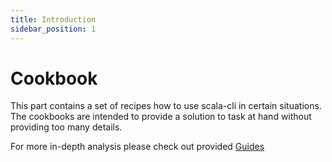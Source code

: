```yaml
---
title: Introduction
sidebar_position: 1
---
```


# Cookbook

This part contains a set of recipes how to use scala-cli in certain situations. The cookbooks are intended to provide a solution to task at hand without providing too many details.

For more in-depth analysis please check out provided [Guides](../guides/intro.md)
